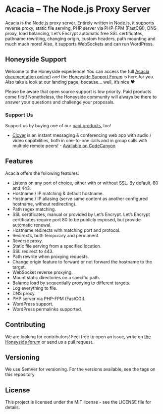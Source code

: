 # Acacia – The Node.js Proxy Server

Acacia is the Node.js proxy server. Entirely written in Node.js, it supports reverse proxy, static file serving, PHP server via PHP-FPM (FastCGI), DNS proxy, load balancing, Let’s Encrypt automatic free SSL certificates, pathname rewriting, changing origin, custom headers, path mounting and much much more! Also, it supports WebSockets and can run WordPress.

## Honeyside Support
Welcome to the Honeyside experience! You can access the full [Acacia documentation online](https://acacia.honeyside.it)) and the [Honeyside Support Forum](https://forum.honeyside.it) is here for you. Also take a look at our landing page, because… well, it’s nice ❤

Please be aware that open source support is low priority. Paid products come first! Nonetheless, the Honeyside community will always be there to answer your questions and challenge your proposals.

### Support Us
Support us by buying one of our [paid products](https://www.honeyside.it/), too!
* [Clover](https://codecanyon.net/item/clover-realtime-messaging-audio-video-conferencing-web-app-nodejs-react-webrtc-socketio/25737452) is an instant messaging & conferencing web app with audio / video capabilities, both in one-to-one calls and in group calls with multiple remote peers! - [Available on CodeCanyon](https://codecanyon.net/item/clover-realtime-messaging-audio-video-conferencing-web-app-nodejs-react-webrtc-socketio/25737452)

## Features
Acacia offers the following features:
* Listens on any port of choice, either with or without SSL. By default, 80 and 443.
* Hostname / IP matching & default hostname.
* Hostname / IP aliasing (serve same content as another configured hostname, without redirecting).
* Path regex matching.
* SSL certificates, manual or provided by Let’s Encrypt. Let’s Encrypt certificates require port 80 to be publicly exposed, but provide automatic renewal.
* Hostname redirects with matching port and protocol.
* Redirects, both temporary and permanent.
* Reverse proxy.
* Static file serving from a specified location.
* SSL redirect to 443.
* Path rewrite when proxying requests.
* Change origin feature to forward or not forward the hostname to the target.
* WebSocket reverse proxying.
* Mount static directories on a specific path.
* Balance load by sequentially proxying to different targets.
* Log everything to file.
* DNS proxy.
* PHP server via PHP-FPM (FastCGI).
* WordPress support.
* WordPress permalinks supported.

## Contributing
We are looking for contributors! Feel free to open an issue, write on [the Honeyside forum](https://forum.honeyside.it) or send us a pull request.

## Versioning
We use SemVer for versioning. For the versions available, see the tags on this repository.

## License
This project is licensed under the MIT license - see the LICENSE file for details.
